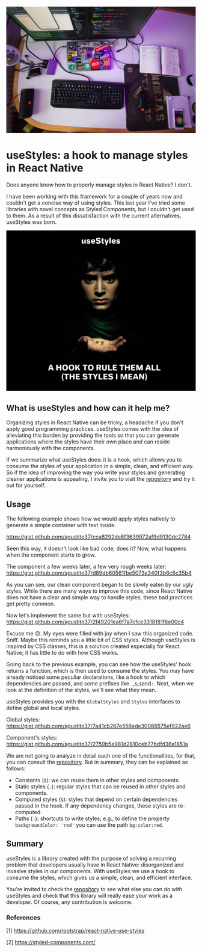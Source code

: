 ![Banner React Native](images/useStylesBanner.jpg)

# useStyles: a hook to manage styles in React Native

Does anyone know how to properly manage styles in React Native? I don't.

I have been working with this framework for a couple of years now and couldn't get a concise way of using styles. This last year I've tried some libraries with novel concepts as Styled Components, but I couldn't get used to them. As a result of this dissatisfaction with the current alternatives, useStyles was born.

![One hook to rule them all](images/useStylesMeme.jpg)

## What is useStyles and how can it help me?

Organizing styles in React Native can be tricky, a headache if you don't apply good programming practices. useStyles comes with the idea of ​​alleviating this burden by providing the tools so that you can generate applications where the styles have their own place and can reside harmoniously with the components.

If we summarize what useStyles does: it is a hook, which allows you to consume the styles of your application in a simple, clean, and efficient way. So if the idea of ​​improving the way you write your styles and generating cleaner applications is appealing, I invite you to visit the [repository](https://github.com/rootstrap/react-native-use-styles) and try it out for yourself.


## Usage

The following example shows how we would apply styles natively to generate a simple container with text inside.

https://gist.github.com/agustito37/cca8292de8f3639972af9d9130dc2784

Seen this way, it doesn't look like bad code, does it? Now, what happens when the component starts to grow.

The component a few weeks later, a few very rough weeks later:
https://gist.github.com/agustito37/d89db60561fbe5073e340f3b6c6c35b4

As you can see, our clean component began to be slowly eaten by our ugly styles. While there are many ways to improve this code, since React Native does not have a clear and simple way to handle styles, these bad practices get pretty common.

Now let's implement the same but with useStyles:
https://gist.github.com/agustito37/2f49201ea6f7a7cfce3318181f6e00c4

Excuse me :cry:. My eyes were filled with joy when I saw this organized code. Sniff. Maybe this reminds you a little bit of CSS styles. Although useStyles is inspired by CSS classes, this is a solution created especially for React Native; it has little to do with how CSS works.

Going back to the previous example, you can see how the useStyles' hook returns a function, which is then used to consume the styles. You may have already noticed some peculiar declarations, like a hook to which dependencies are passed, and some prefixes like `.`,`&`,`$`and`:`. Next, when we look at the definition of the styles, we'll see what they mean.

useStyles provides you with the `GlobalStyles` and `Styles` interfaces to define global and local styles.

Global styles:
https://gist.github.com/agustito37/7a41cb267e558ede30086575ef922ae6

Component's styles:
https://gist.github.com/agustito37/2759b5e981d2810ceb77bdfd36a1851a

We are not going to analyze in detail each one of the functionalities, for that, you can consult the [repository](https://github.com/rootstrap/react-native-use-styles). But in summary, they can be explained as follows:

- Constants (`$`): we can reuse them in other styles and components.
- Static styles (`.`): regular styles that can be reused in other styles and components.
- Computed styles (`&`): styles that depend on certain dependencies passed in the hook. If any dependency changes, these styles are re-computed.
- Paths (`:`): shortcuts to write styles; e.g., to define the property `backgroundColor: 'red'` you can use the path `bg:color:red`.

## Summary

useStyles is a library created with the purpose of solving a recurring problem that developers usually have in React Native: disorganized and invasive styles in our components. With useStyles we use a hook to consume the styles, which gives us a simple, clean, and efficient interface.

You're invited to check the [repository](https://github.com/rootstrap/react-native-use-styles) to see what else you can do with useStyles and check that this library will really ease your work as a developer. Of course, any contribution is welcome.

### References

[1] https://github.com/rootstrap/react-native-use-styles

[2] https://styled-components.com/
